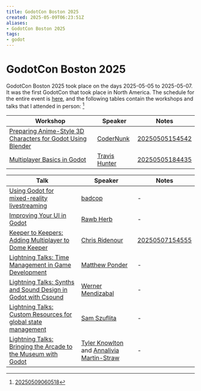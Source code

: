 ```yaml
---
title: GodotCon Boston 2025
created: 2025-05-09T06:23:51Z
aliases:
- GodotCon Boston 2025
tags:
- godot
---
```


# GodotCon Boston 2025

GodotCon Boston 2025 took place on the days 2025-05-05 to 2025-05-07. It was the first GodotCon that took place in North America. The schedule for the entire event is [here](https://talks.godotengine.org/godotcon-us-2025/schedule/), and the following tables contain the workshops and talks that I attended in person: [^1]

| Workshop | Speaker | Notes |
|---|---|---|
| [Preparing Anime-Style 3D Characters for Godot Using Blender](https://talks.godotengine.org/godotcon-us-2025/talk/RUXBCQ/) | [CoderNunk](https://talks.godotengine.org/godotcon-us-2025/speaker/SFMSET/) | [20250505154542](../entries/20250505154542.md) |
| [Multiplayer Basics in Godot](https://talks.godotengine.org/godotcon-us-2025/talk/RZJZZD/) | [Travis Hunter](https://talks.godotengine.org/godotcon-us-2025/speaker/UHTGD7/) | [20250505184435](../entries/20250505184435.md) |

| Talk | Speaker | Notes |
|---|---|---|
| [Using Godot for mixed-reality livestreaming](https://talks.godotengine.org/godotcon-us-2025/talk/ZDP7XM/) | [badcop](https://talks.godotengine.org/godotcon-us-2025/speaker/FTS3YF/) | - |
| [Improving Your UI in Godot](https://talks.godotengine.org/godotcon-us-2025/talk/U7EAPK/) | [Rawb Herb](https://talks.godotengine.org/godotcon-us-2025/speaker/9LKEBY/) | - |
| [Keeper to Keepers: Adding Multiplayer to Dome Keeper](https://talks.godotengine.org/godotcon-us-2025/talk/XMBFFK/) | [Chris Ridenour](https://talks.godotengine.org/godotcon-us-2025/speaker/XEBASF/) | [20250507154555](../entries/20250507154555.md) |
| [Lightning Talks: Time Management in Game Development](https://talks.godotengine.org/godotcon-us-2025/talk/8T7GDX/) | [Matthew Ponder](https://talks.godotengine.org/godotcon-us-2025/speaker/YTLQYD/) | - |
| [Lightning Talks: Synths and Sound Design in Godot with Csound](https://talks.godotengine.org/godotcon-us-2025/talk/8T7GDX/) | [Werner Mendizabal](https://talks.godotengine.org/godotcon-us-2025/speaker/RNNHYA/) | - |
| [Lightning Talks: Custom Resources for global state management](https://talks.godotengine.org/godotcon-us-2025/talk/8T7GDX/) | [Sam Szuflita](https://talks.godotengine.org/godotcon-us-2025/speaker/FUX9CC/) | - |
| [Lightning Talks: Bringing the Arcade to the Museum with Godot](https://talks.godotengine.org/godotcon-us-2025/talk/8T7GDX/) | [Tyler Knowlton](https://talks.godotengine.org/godotcon-us-2025/speaker/QR9M9X/) and [Annalivia Martin-Straw](https://talks.godotengine.org/godotcon-us-2025/speaker/EQPWEZ/) | - |

[^1]: [20250509060518](../entries/20250509060518.md)
